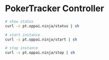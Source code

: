 # PokerTracker Controller

```sh
# show status
curl -s pt.oppai.ninja/status | sh

# start instance
curl -s pt.oppai.ninja/start | sh

# stop instance
curl -s pt.oppai.ninja/stop | sh
```
